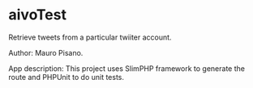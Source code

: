 # aivoTest
Retrieve tweets from a particular twiiter account.

Author: Mauro Pisano.

App description:
This project uses SlimPHP framework to generate the route and PHPUnit to do unit tests.
